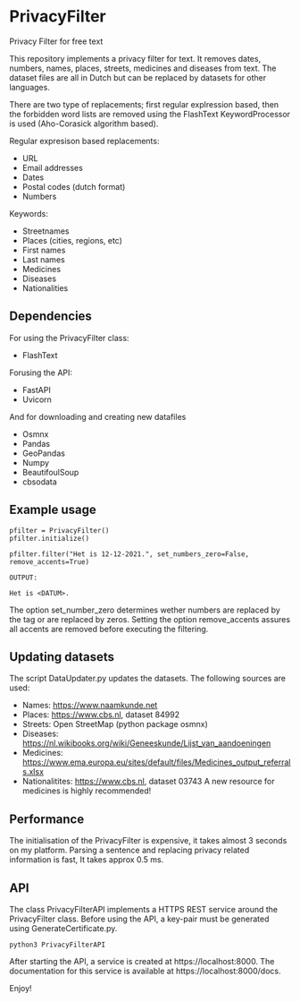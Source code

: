 # PrivacyFilter
Privacy Filter for free text

This repository implements a privacy filter for text. It removes dates, numbers, names, places, streets, medicines 
and diseases from text. The dataset files are all in Dutch but can be replaced by datasets for other languages.

There are two type of replacements; first regular explression based, then the forbidden word lists are removed using the
FlashText KeywordProcessor is used (Aho-Corasick algorithm based).

Regular expresison based replacements:
- URL
- Email addresses
- Dates
- Postal codes (dutch format)
- Numbers

Keywords:
- Streetnames
- Places (cities, regions, etc)
- First names
- Last names
- Medicines
- Diseases
- Nationalities


## Dependencies
For using the PrivacyFilter class:
- FlashText

Forusing the API:
- FastAPI
- Uvicorn

And for downloading and creating new datafiles
- Osmnx
- Pandas
- GeoPandas
- Numpy
- BeautifoulSoup
- cbsodata

## Example usage
~~~~
pfilter = PrivacyFilter()
pfilter.initialize()

pfilter.filter("Het is 12-12-2021.", set_numbers_zero=False, remove_accents=True)

OUTPUT:

Het is <DATUM>. 
~~~~

The option set_number_zero determines wether numbers are replaced by the tag <NUMBER> or are 
replaced by zeros. Setting the option remove_accents assures all accents are removed before 
executing the filtering.  

## Updating datasets

The script DataUpdater.py updates the datasets. The following sources are used:
- Names: https://www.naamkunde.net
- Places: https://www.cbs.nl, dataset 84992
- Streets: Open StreetMap (python package osmnx) 
- Diseases: https://nl.wikibooks.org/wiki/Geneeskunde/Lijst_van_aandoeningen
- Medicines: https://www.ema.europa.eu/sites/default/files/Medicines_output_referrals.xlsx
- Nationalitites: https://www.cbs.nl, dataset 03743
A new resource for medicines is highly recommended!

## Performance

The initialisation of the PrivacyFilter is expensive, it takes almost 3 seconds on my platform.
Parsing a sentence and replacing privacy related information is fast, It takes approx 0.5 ms.

## API

The class PrivacyFilterAPI implements a HTTPS REST service around the PrivacyFilter class. Before 
using the API, a key-pair must be generated using GenerateCertificate.py.

~~~~
python3 PrivacyFilterAPI
~~~~

After starting the API, a service is created at https://localhost:8000. The documentation for this 
service is available at https://localhost:8000/docs.

Enjoy!